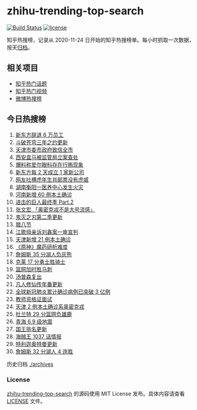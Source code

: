 # zhihu-trending-top-search

[![Build Status](https://github.com/justjavac/zhihu-trending-top-search/workflows/ci/badge.svg?branch=main)](https://github.com/justjavac/zhihu-trending-top-search/actions)
[![license](https://img.shields.io/github/license/justjavac/zhihu-trending-top-search)](https://github.com/justjavac/zhihu-trending-top-search/blob/main/LICENSE)

知乎热搜榜，记录从 2020-11-24 日开始的知乎热搜榜单。每小时抓取一次数据，按天[归档](./archives)。

## 相关项目

- [知乎热门话题](https://github.com/justjavac/zhihu-trending-hot-questions)
- [知乎热门视频](https://github.com/justjavac/zhihu-trending-hot-video)
- [微博热搜榜](https://github.com/justjavac/weibo-trending-hot-search)

## 今日热搜榜

<!-- BEGIN -->
<!-- 最后更新时间 Mon Jan 10 2022 17:08:06 GMT+0800 (China Standard Time) -->

1. [新东方辞退 6 万员工](https://www.zhihu.com/search?q=新东方辞退员工)
1. [斗破苍穹三年之约更新](https://www.zhihu.com/search?q=斗破苍穹三年之约)
1. [天津市委市政府致信全市](https://www.zhihu.com/search?q=天津疫情)
1. [西安盒马被监管局立案查处](https://www.zhihu.com/search?q=西安盒马)
1. [爆料称爱尔眼科存在行贿现象](https://www.zhihu.com/search?q=爱尔眼科)
1. [新东方每 2 天成立 1 家新公司](https://www.zhihu.com/search?q=新东方)
1. [网友吐槽虎年生肖邮票没有虎威](https://www.zhihu.com/search?q=虎年生肖邮票)
1. [湖南衡阳一医养中心发生火灾](https://www.zhihu.com/search?q=湖南衡阳医养中心火灾)
1. [河南新增 60 例本土确诊](https://www.zhihu.com/search?q=河南疫情)
1. [进击的巨人最终季 Part.2](https://www.zhihu.com/search?q=进击的巨人)
1. [张文宏 「奥密克戎不是大号流感」](https://www.zhihu.com/search?q=奥密克戎)
1. [鬼灭之刃第二季更新](https://www.zhihu.com/search?q=鬼灭之刃)
1. [腊八节](https://www.zhihu.com/search?q=腊八节)
1. [江歌母亲诉刘鑫案一审宣判](https://www.zhihu.com/search?q=江歌案)
1. [天津新增 21 例本土确诊](https://www.zhihu.com/search?q=天津疫情)
1. [《原神》魔药研析难度](https://www.zhihu.com/search?q=原神)
1. [詹姆斯 35 分湖人负灰熊](https://www.zhihu.com/search?q=湖人)
1. [克莱 17 分勇士胜骑士](https://www.zhihu.com/search?q=勇士)
1. [篮网加时胜马刺](https://www.zhihu.com/search?q=篮网)
1. [汤普森复出](https://www.zhihu.com/search?q=汤普森复出)
1. [凡人修仙传年番更新](https://www.zhihu.com/search?q=凡人修仙传)
1. [全球新冠肺炎累计确诊病例已突破 3 亿例](https://www.zhihu.com/search?q=全球新冠肺炎累计确诊病例)
1. [教师资格证面试](https://www.zhihu.com/search?q=教师资格证面试)
1. [天津 2 例本土确诊系奥密克戎](https://www.zhihu.com/search?q=天津疫情)
1. [杜兰特 29 分篮网负雄鹿](https://www.zhihu.com/search?q=篮网)
1. [青海 6.9 级地震](https://www.zhihu.com/search?q=青海地震)
1. [国王排名更新](https://www.zhihu.com/search?q=国王排名)
1. [海贼王 1037 话情报](https://www.zhihu.com/search?q=海贼王)
1. [特利迦奥特曼更新](https://www.zhihu.com/search?q=特利迦奥特曼)
1. [詹姆斯 32 分湖人 4 连胜](https://www.zhihu.com/search?q=湖人)

<!-- END -->

历史归档 [./archives](./archives)

### License

[zhihu-trending-top-search](https://github.com/justjavac/zhihu-trending-top-search)
的源码使用 MIT License 发布。具体内容请查看 [LICENSE](./LICENSE) 文件。
